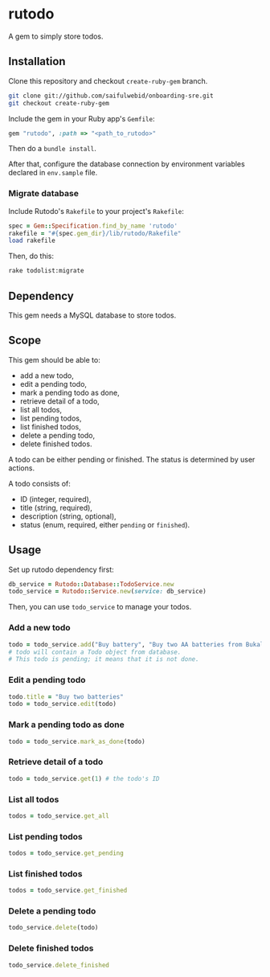 # rutodo

A gem to simply store todos.

## Installation

Clone this repository and checkout `create-ruby-gem` branch.

```sh
git clone git://github.com/saifulwebid/onboarding-sre.git
git checkout create-ruby-gem
```

Include the gem in your Ruby app's `Gemfile`:

```ruby
gem "rutodo", :path => "<path_to_rutodo>"
```

Then do a `bundle install`.

After that, configure the database connection by environment variables declared in `env.sample` file.

### Migrate database

Include Rutodo's `Rakefile` to your project's `Rakefile`:

```ruby
spec = Gem::Specification.find_by_name 'rutodo'
rakefile = "#{spec.gem_dir}/lib/rutodo/Rakefile"
load rakefile
```

Then, do this:

```sh
rake todolist:migrate
```

## Dependency

This gem needs a MySQL database to store todos.

## Scope

This gem should be able to:

* add a new todo,
* edit a pending todo,
* mark a pending todo as done,
* retrieve detail of a todo,
* list all todos,
* list pending todos,
* list finished todos,
* delete a pending todo,
* delete finished todos.

A todo can be either pending or finished. The status is determined by user actions.

A todo consists of:

* ID (integer, required),
* title (string, required),
* description (string, optional),
* status (enum, required, either `pending` or `finished`).

## Usage

Set up rutodo dependency first:

```ruby
db_service = Rutodo::Database::TodoService.new
todo_service = Rutodo::Service.new(service: db_service)
```

Then, you can use `todo_service` to manage your todos.

### Add a new todo

```ruby
todo = todo_service.add("Buy battery", "Buy two AA batteries from Bukalapak")
# todo will contain a Todo object from database.
# This todo is pending; it means that it is not done.
```

### Edit a pending todo

```ruby
todo.title = "Buy two batteries"
todo = todo_service.edit(todo)
```

### Mark a pending todo as done

```ruby
todo = todo_service.mark_as_done(todo)
```

### Retrieve detail of a todo

```ruby
todo = todo_service.get(1) # the todo's ID
```

### List all todos

```ruby
todos = todo_service.get_all
```

### List pending todos

```ruby
todos = todo_service.get_pending
```

### List finished todos

```ruby
todos = todo_service.get_finished
```

### Delete a pending todo

```ruby
todo_service.delete(todo)
```

### Delete finished todos

```ruby
todo_service.delete_finished
```
